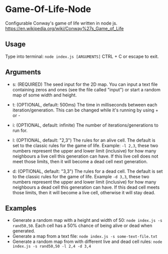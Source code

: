 
# Game-Of-Life-Node

Configurable Conway's game of life written in node js.
<https://en.wikipedia.org/wiki/Conway%27s_Game_of_Life>

## Usage

Type into terminal:
`node index.js [ARGUMENTS]`
CTRL + C  or escape to exit.

## Arguments

- s: (REQUIRED) The seed input for the 2D map. You can input a text file containing zeros and ones (see the file called "input") or start a random map of some width and height.

- t: (OPTIONAL, default: 500ms) The time in milliseconds between each iteration/generation. This can be changed while it's running by using + or -

- i: (OPTIONAL, default: infinite) The number of iterations/generations to run for.

- l: (OPTIONAL, default: "2,3") The rules for an alive cell. The default is set to the classic rules for the game of life. Example: `-l 2,3`, these two numbers represent the upper and lower limit (inclusive) for how many neighbours a live cell this generation can have. If this live cell does not meet those limits, then it will become a dead cell next generation.

- d: (OPTIONAL, default: "3,3") The rules for a dead cell. The default is set to the classic rules for the game of life. Example `-d 3,3`,  these two numbers represent the upper and lower limit (inclusive) for how many neighbours a dead cell this generation can have. If this dead cell meets those limits, then it will become a live cell, otherwise it will stay dead.

## Examples

- Generate a random map with a height and width of 50: `node index.js -s rand50,50`. Each cell has a 50% chance of being alive or dead when generated.
- Generate a map from a text file: `node index.js -s some-text-file.txt`
- Generate a random map from with different live and dead cell rules: `node index.js -s rand50,50 -l 2,4 -d 3,4`
